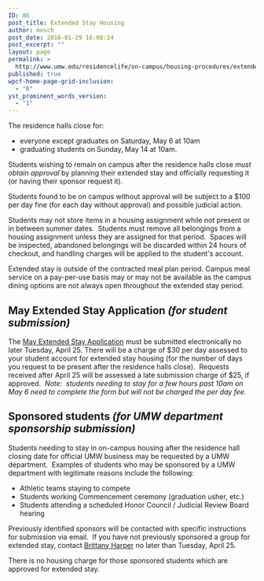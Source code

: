 ```yaml
---
ID: 86
post_title: Extended Stay Housing
author: mesch
post_date: 2016-01-29 16:08:24
post_excerpt: ""
layout: page
permalink: >
  http://www.umw.edu/residencelife/on-campus/housing-procedures/extended-stay-housing/
published: true
wpcf-home-page-grid-inclusion:
  - "0"
yst_prominent_words_version:
  - "1"
---
```

The residence halls close for:
<ul>
 	<li>everyone except graduates on Saturday, May 6 at 10am</li>
 	<li>graduating students on Sunday, May 14 at 10am.</li>
</ul>
Students wishing to remain on campus after the residence halls close <em>must obtain approval</em> by planning their extended stay and officially requesting it (or having their sponsor request it).

Students found to be on campus without approval will be subject to a $100 per day fine (for each day without approval) and possible judicial action.

Students may not store items in a housing assignment while not present or in between summer dates.  Students must remove all belongings from a housing assignment unless they are assigned for that period.  Spaces will be inspected, abandoned belongings will be discarded within 24 hours of checkout, and handling charges will be applied to the student's account.

Extended stay is outside of the contracted meal plan period. Campus meal service on a pay-per-use basis may or may not be available as the campus dining options are not always open throughout the extended stay period.
<h2>May Extended Stay Application <em>(for student submission)</em></h2>
The <a href="https://orgsync.com/59554/forms/102141">May Extended Stay Application</a> must be submitted electronically no later Tuesday, April 25. There will be a charge of $30 per day assessed to your student account for extended stay housing (for the number of days you request to be present after the residence halls close).  Requests received after April 25 will be assessed a late submission charge of $25, if approved.  <em>Note:  students needing to stay for a few hours past 10am on May 6 need to complete the form but will not be charged the per day fee.</em>
<h2>Sponsored students <em>(for UMW department sponsorship submission)</em></h2>
Students needing to stay in on-campus housing after the residence hall closing date for official UMW business may be requested by a UMW department.  Examples of students who may be sponsored by a UMW department with legitimate reasons include the following:
<ul>
 	<li>Athletic teams staying to compete</li>
 	<li>Students working Commencement ceremony (graduation usher, etc.)</li>
 	<li>Students attending a scheduled Honor Council / Judicial Review Board hearing</li>
</ul>
Previously identified sponsors will be contacted with specific instructions for submission via email.  If you have not previously sponsored a group for extended stay, contact <a href="mailto:bharper@umw.edu">Brittany Harper</a> no later than Tuesday, April 25.

There is no housing charge for those sponsored students which are approved for extended stay.
